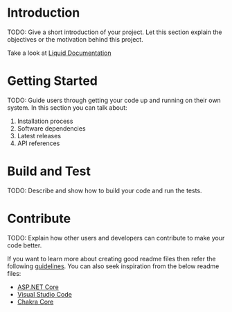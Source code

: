 [](https://github.com/Avanade/Liquid-Application-Framework/workflows/ASP.NET%20Core%20CI/badge.svg)

# Introduction
TODO: Give a short introduction of your project. Let this section explain the objectives or the motivation behind this project. 


Take a look at [Liquid Documentation](https://amaw.visualstudio.com/AMAW/_wiki/wikis/Asset.wiki)

# Getting Started
TODO: Guide users through getting your code up and running on their own system. In this section you can talk about:
1.	Installation process
2.	Software dependencies
3.	Latest releases
4.	API references

# Build and Test
TODO: Describe and show how to build your code and run the tests. 

# Contribute
TODO: Explain how other users and developers can contribute to make your code better. 

If you want to learn more about creating good readme files then refer the following [guidelines](https://www.visualstudio.com/en-us/docs/git/create-a-readme). You can also seek inspiration from the below readme files:
- [ASP.NET Core](https://github.com/aspnet/Home)
- [Visual Studio Code](https://github.com/Microsoft/vscode)
- [Chakra Core](https://github.com/Microsoft/ChakraCore)
